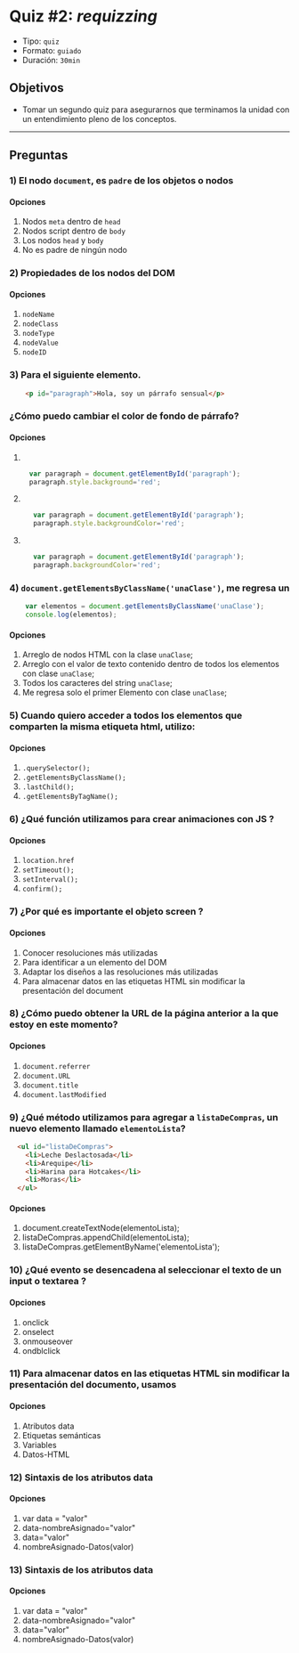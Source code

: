 # Quiz #2: _requizzing_

- Tipo: `quiz`
- Formato: `guiado`
- Duración: `30min`

## Objetivos

- Tomar un segundo quiz para asegurarnos que terminamos la unidad con un
  entendimiento pleno de los conceptos.

***

## Preguntas

### 1) El nodo `document`, es `padre` de los objetos o nodos

#### Opciones

  1. Nodos `meta` dentro de `head`
  2. Nodos script dentro de `body`
  3. Los nodos `head` y `body`
  4. No es padre de ningún nodo

<solution style="display:none;">3</solution>

### 2) Propiedades de los nodos del DOM

#### Opciones
  1. `nodeName`
  2. `nodeClass`
  3. `nodeType`
  4. `nodeValue`
  5. `nodeID`

<solution style="display:none;">1,3,4</solution>

### 3) Para el siguiente elemento.

```html
    <p id="paragraph">Hola, soy un párrafo sensual</p>
```

### ¿Cómo puedo cambiar el color de fondo de párrafo?

#### Opciones
  1.
   ```javascript
        var paragraph = document.getElementById('paragraph');
        paragraph.style.background='red';
   ```
  2.
  ```javascript
        var paragraph = document.getElementById('paragraph');
        paragraph.style.backgroundColor='red';
   ```
  3.
  ```javascript
        var paragraph = document.getElementById('paragraph');
        paragraph.backgroundColor='red';
   ```

<solution style="display:none;">2</solution>

### 4) `document.getElementsByClassName('unaClase')`, me regresa un
```javascript
    var elementos = document.getElementsByClassName('unaClase');
    console.log(elementos);
```
#### Opciones
  1. Arreglo de nodos HTML con la clase `unaClase`;
  2. Arreglo con el valor de texto contenido dentro de todos los elementos
     con clase `unaClase`;
  3. Todos los caracteres del string `unaClase`;
  4. Me regresa solo el primer Elemento con clase `unaClase`;

<solution style="display:none;">1</solution>

### 5) Cuando quiero acceder a todos los elementos que comparten la misma etiqueta html, utilizo:
#### Opciones
  1. `.querySelector();`
  2. `.getElementsByClassName();`
  3. `.lastChild();`
  4. `.getElementsByTagName();`

<solution style="display:none;">4</solution>

### 6) ¿Qué función utilizamos para crear animaciones con JS ?
#### Opciones
  1. `location.href`
  2. `setTimeout();`
  3. `setInterval();`
  4. `confirm();`

<solution style="display:none;">3</solution>

### 7) ¿Por qué es importante el objeto screen ?

#### Opciones
  1. Conocer resoluciones más utilizadas
  2. Para identificar a un elemento del DOM
  3. Adaptar los diseños a las resoluciones más utilizadas
  4. Para almacenar  datos en las etiquetas HTML sin modificar la presentación
     del document

<solution style="display:none;">1,3</solution>

### 8) ¿Cómo puedo obtener la URL de la página anterior a la que estoy en este momento?

#### Opciones
  1. `document.referrer`
  2. `document.URL`
  3. `document.title`
  4. `document.lastModified`

<solution style="display:none;">1</solution>

### 9) ¿Qué método utilizamos para agregar a `listaDeCompras`, un nuevo elemento llamado `elementoLista`?
```html
  <ul id="listaDeCompras">
    <li>Leche Deslactosada</li>
    <li>Arequipe</li>
    <li>Harina para Hotcakes</li>
    <li>Moras</li>
  </ul>
```
#### Opciones
  1. document.createTextNode(elementoLista);
  2. listaDeCompras.appendChild(elementoLista);
  3. listaDeCompras.getElementByName('elementoLista');

<solution style="display:none;">2</solution>

### 10) ¿Qué evento se desencadena al seleccionar el texto de un input o textarea ?
#### Opciones

  1. onclick
  2. onselect
  3. onmouseover
  4. ondblclick

<solution style="display:none;">2</solution>

### 11) Para almacenar datos en las etiquetas HTML sin modificar la presentación del documento, usamos

#### Opciones

  1. Atributos data
  2. Etiquetas semánticas
  3. Variables
  4. Datos-HTML

<solution style="display:none;">1</solution>

### 12) Sintaxis de los atributos data

#### Opciones

  1. var data = "valor"
  2. data-nombreAsignado="valor"
  3. data="valor"
  4. nombreAsignado-Datos(valor)

<solution style="display:none;">2</solution>

### 13) Sintaxis de los atributos data

#### Opciones

  1. var data = "valor"
  2. data-nombreAsignado="valor"
  3. data="valor"
  4. nombreAsignado-Datos(valor)

<solution style="display:none;">2</solution>
